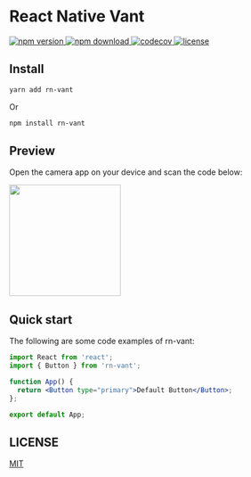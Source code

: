 # React Native Vant

<p>
  <a href="https://npmjs.org/package/rn-vant" target="_blank" referrerpolicy="no-referrer">
    <img src="https://img.shields.io/npm/v/rn-vant.svg?style=flat-square" alt="npm version" />
  </a>
  <a href="https://npmjs.org/package/rn-vant" target="_blank" referrerpolicy="no-referrer">
    <img src="https://img.shields.io/npm/dm/rn-vant.svg?style=flat-square" alt="npm download" />
  </a>
  <a href="https://codecov.io/gh/bijinfeng/react-vant/branch/master" target="_blank" referrerpolicy="no-referrer">
    <img src="https://codecov.io/gh/bijinfeng/react-vant/branch/master/graph/badge.svg?token=QC9OV9ZMTV" alt="codecov" />
  </a>
  <a href="https://github.com/3lang3/rn-vant/discussions" target="_blank" referrerpolicy="no-referrer">
    <img src="https://img.shields.io/npm/l/rn-vant?style=flat-square" alt="license" />
  </a>
  
</p>

## Install

```sh
yarn add rn-vant
```

Or

```sh
npm install rn-vant
```

## Preview

Open the camera app on your device and scan the code below:

<img src="https://qr.expo.dev/expo-go?owner=kebai&slug=rn-vant-example&releaseChannel=default&host=exp.host" width="200" />

## Quick start

The following are some code examples of rn-vant:

```jsx
import React from 'react';
import { Button } from 'rn-vant';

function App() {
  return <Button type="primary">Default Button</Button>;
};

export default App;
```

## LICENSE

[MIT](https://en.wikipedia.org/wiki/MIT_License)
